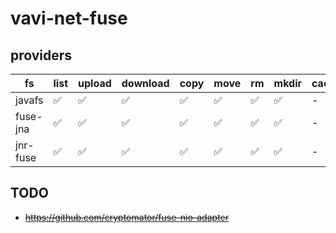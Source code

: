 # vavi-net-fuse

## providers

| fs                 | list | upload | download | copy | move | rm | mkdir | cache | watch |  library |
|--------------------|------|--------|----------|------|------|----|-------|-------|-------|---------|
| javafs      | ✅    | ✅   | ✅       | ✅  | ✅  | ✅  | ✅   | -    |        | [javafs](https://github.com/umjammer/javafs) |
| fuse-jna    | ✅    | ✅   | ✅       | ✅  | ✅  | ✅  | ✅   | -    |        | [fuse-jna](https://github.com/EtiennePerot/fuse-jna) |
| jnr-fuse    | ✅    | ✅   | ✅       | ✅  | ✅  | ✅  | ✅   | -    |        | [jnr-fuse](https://github.com/SerCeMan/jnr-fuse) |

## TODO

 * ~~https://github.com/cryptomator/fuse-nio-adapter~~